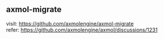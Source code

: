 ## axmol-migrate

visit: https://github.com/axmolengine/axmol-migrate  
refer: https://github.com/axmolengine/axmol/discussions/1231
